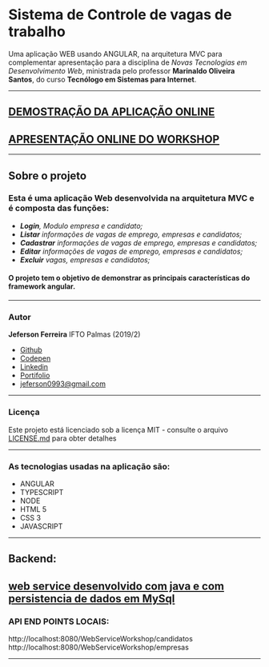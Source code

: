 # Sistema de Controle de vagas de trabalho

Uma aplicação WEB usando ANGULAR, na arquitetura MVC para complementar apresentação para a disciplina de *Novas Tecnologias em Desenvolvimento Web*, ministrada pelo professor **Marinaldo Oliveira Santos**, do curso **Tecnólogo em Sistemas para Internet**.

***
## [DEMOSTRAÇÃO DA APLICAÇÃO ONLINE](https://jeferson0993.github.io/AngularWorkShop/)

## [APRESENTAÇÃO ONLINE DO WORKSHOP](http://bit.do/angularjf)
***

## Sobre o projeto

### Esta é uma aplicação Web desenvolvida na arquitetura MVC e é composta das funções:

* ***Login**, Modulo empresa e candidato;*
* ***Listar** informações de vagas de emprego, empresas e candidatos;*
* ***Cadastrar** informações de vagas de emprego, empresas e candidatos;*
* ***Editar** informações de vagas de emprego, empresas e candidatos;*
* ***Excluir** vagas, empresas e candidatos;*

#### O projeto tem o objetivo de demonstrar as principais características do framework angular.

***

### Autor

**Jeferson Ferreira** IFTO Palmas (2019/2)

* [Github](https://github.com/jeferson0993)
* [Codepen](https://codepen.io/jeferson0993)
* [Linkedin](https://www.linkedin.com/in/jeferson-ferreira-4a036b143)
* [Portifolio](http://www.jeferson.ml)
* jeferson0993@gmail.com

---

### Licença
Este projeto está licenciado sob a licença MIT - consulte o arquivo [LICENSE.md](LICENSE) para obter detalhes

---

### As tecnologias usadas na aplicação são:

* ANGULAR
* TYPESCRIPT
* NODE
* HTML 5
* CSS 3
* JAVASCRIPT

---

## Backend:

## [web service desenvolvido com java e com persistencia de dados em MySql](https://github.com/jeferson0993/Web-Service-REST-java)

### API END POINTS LOCAIS:
http://localhost:8080/WebServiceWorkshop/candidatos
http://localhost:8080/WebServiceWorkshop/empresas

---
